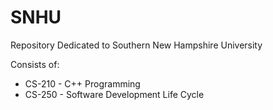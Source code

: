 # SNHU
Repository Dedicated to Southern New Hampshire University

Consists of:

  - CS-210 - C++ Programming
  - CS-250 - Software Development Life Cycle
